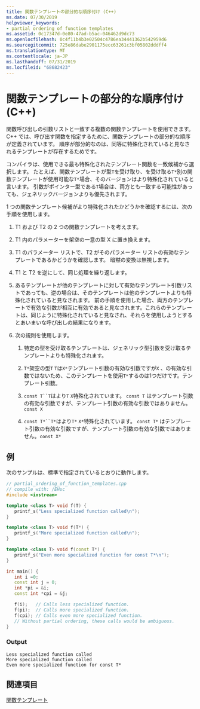 ```yaml
---
title: 関数テンプレートの部分的な順序付け (C++)
ms.date: 07/30/2019
helpviewer_keywords:
- partial ordering of function templates
ms.assetid: 0c17347d-0e80-47ad-b5ac-046462d9dc73
ms.openlocfilehash: 0c4f11b4b3e02504c4786ea34441362b542959d6
ms.sourcegitcommit: 725e86dabe2901175ecc63261c3bf05802dddff4
ms.translationtype: MT
ms.contentlocale: ja-JP
ms.lasthandoff: 07/31/2019
ms.locfileid: "68682423"
---
```

# <a name="partial-ordering-of-function-templates-c"></a>関数テンプレートの部分的な順序付け (C++)

関数呼び出しの引数リストと一致する複数の関数テンプレートを使用できます。 C++ では、呼び出す関数を指定するために、関数テンプレートの部分的な順序が定義されています。 順序が部分的なのは、同等に特殊化されていると見なされるテンプレートが存在するためです。

コンパイラは、使用できる最も特殊化されたテンプレート関数を一致候補から選択します。 たとえば、関数テンプレートが型`T`を受け取り、を受け取る`T*`別の関数テンプレートが使用可能な`T*`場合、そのバージョンはより特殊化されていると言います。 引数がポインター型である`T`場合は、両方とも一致する可能性があっても、ジェネリックバージョンよりも優先されます。

1 つの関数テンプレート候補がより特殊化されたかどうかを確認するには、次の手順を使用します。

1. T1 および T2 の 2 つの関数テンプレートを考えます。

1. T1 内のパラメーターを架空の一意の型 X に置き換えます。

1. T1 のパラメーター リストで、T2 がそのパラメーター リストの有効なテンプレートであるかどうかを確認します。 暗黙の変換は無視します。

1. T1 と T2 を逆にして、同じ処理を繰り返します。

1. あるテンプレートが他のテンプレートに対して有効なテンプレート引数リストであっても、逆の場合は、そのテンプレートは他のテンプレートよりも特殊化されていると見なされます。 前の手順を使用した場合、両方のテンプレートで有効な引数が相互に有効であると見なされます。これらのテンプレートは、同じように特殊化されていると見なされ、それらを使用しようとするとあいまいな呼び出しの結果になります。

1. 次の規則を使用します。

   1. 特定の型を受け取るテンプレートは、ジェネリック型引数を受け取るテンプレートよりも特殊化されます。

   1. `T*`架空の型`T` `T`は`X*`テンプレート引数の有効な引数ですが`X` 、の有効な引数ではないため、このテンプレートを使用`T*`するのは1つだけです。テンプレート引数。

   1. `const T``T`はより`T` `X`特殊化されています。 `const T` はテンプレート引数の有効な引数ですが、テンプレート引数の有効な引数ではありません。`const X`

   1. `const T*``T*`はより`T*` `X*`特殊化されています。 `const T*` はテンプレート引数の有効な引数ですが、テンプレート引数の有効な引数ではありません。`const X*`

## <a name="example"></a>例

次のサンプルは、標準で指定されているとおりに動作します。

```cpp
// partial_ordering_of_function_templates.cpp
// compile with: /EHsc
#include <iostream>

template <class T> void f(T) {
   printf_s("Less specialized function called\n");
}

template <class T> void f(T*) {
   printf_s("More specialized function called\n");
}

template <class T> void f(const T*) {
   printf_s("Even more specialized function for const T*\n");
}

int main() {
   int i =0;
   const int j = 0;
   int *pi = &i;
   const int *cpi = &j;

   f(i);   // Calls less specialized function.
   f(pi);  // Calls more specialized function.
   f(cpi); // Calls even more specialized function.
   // Without partial ordering, these calls would be ambiguous.
}
```

### <a name="output"></a>Output

```Output
Less specialized function called
More specialized function called
Even more specialized function for const T*
```

## <a name="see-also"></a>関連項目

[関数テンプレート](../cpp/function-templates.md)
